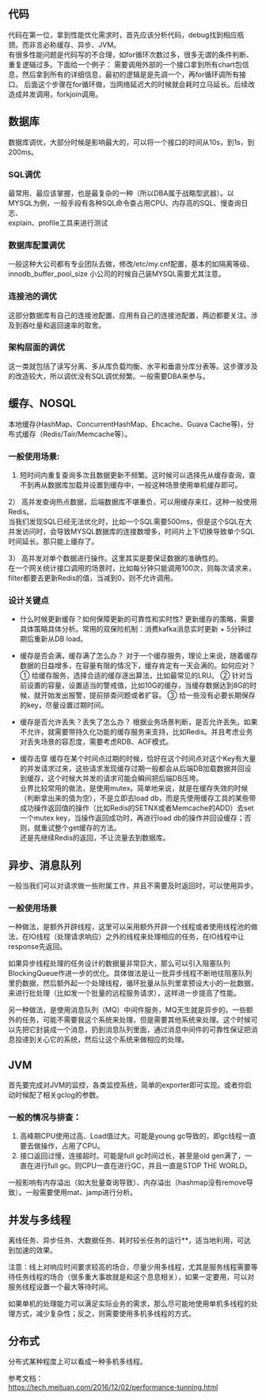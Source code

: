 
## 代码
代码在第一位，拿到性能优化需求时，首先应该分析代码，debug找到相应瓶颈。而非言必称缓存、异步、JVM。  
有很多性能问题是代码写的不合理，如for循环次数过多，很多无谓的条件判断、重复逻辑过多。下面给一个例子：
需要调用外部的一个接口拿到所有chart包信息，然后拿到所有的详细信息，最初的逻辑是是先调一个，再for循环调所有接口。
后面这个步骤在for循环做，当网络延迟大的时候就会耗时立马延长。后续改造成并发调用，forkjoin调用。  

## 数据库
数据库调优，大部分时候是影响最大的，可以将一个接口的时间从10s，到1s，到200ms。

### SQL调优
最常用、最应该掌握，也是最复杂的一种（所以DBA属于战略型武器）。以MYSQL为例，一般手段有各种SQL命令查占用CPU、内存高的SQL、慢查询日志、  
explain、profile工具来进行测试

### 数据库配置调优
一般这种大公司都有专业团队去做，修改/etc/my.cnf配置，基本的如隔离等级、innodb_buffer_pool_size 小公司的时候自己装MYSQL需要尤其注意。

### 连接池的调优
这部分数据库有自己的连接池配置、应用有自己的连接池配置，两边都要关注。涉及到吞吐量和返回速率的取舍。  

### 架构层面的调优
这一类就包括了读写分离、多从库负载均衡、水平和垂直分库分表等。这步骤涉及的改造较大，所以调优没有SQL调优频繁。一般需要DBA来参与。


## 缓存、NOSQL
本地缓存(HashMap、ConcurrentHashMap、Ehcache、Guava Cache等)，分布式缓存（Redis/Tair/Memcache等）。

### 一般使用场景:
1)  短时间内重复查询多次且数据更新不频繁。这时候可以选择先从缓存查询，查不到再从数据库加载并设置到缓存中，一般这种场景使用单机缓存即可。

2） 高并发查询热点数据，后端数据库不堪重负，可以用缓存来扛，这种一般使用Redis。  
当我们发现SQL已经无法优化时，比如一个SQL需要500ms，但是这个SQL在大并发访问时，会导致MYSQL数据库的连接数增多，时间片上下切换导致单个SQL时间延长。那只能上缓存了。  
  
3） 高并发对单个数据进行操作。这里其实是要保证数据的准确性的。  
在一个网关统计接口调用的场景时，比如每分钟只能调用100次，则每次请求来，filter都要去更新Redis的值，当减到0，则不允许调用。


### 设计关键点
* 什么时候更新缓存？如何保障更新的可靠性和实时性?
更新缓存的策略，需要具体策略具体分析。常用的双保险机制：消费kafka消息实时更新 + 5分钟过期后重新从DB load。

* 缓存是否会满，缓存满了怎么办？
对于一个缓存服务，理论上来说，随着缓存数据的日益增多，在容量有限的情况下，缓存肯定有一天会满的。如何应对？   
① 给缓存服务，选择合适的缓存逐出算法，比如最常见的LRU。 
② 针对当前设置的容量，设置适当的警戒值，比如10G的缓存，当缓存数据达到8G的时候，就开始发出报警，提前排查问题或者扩容。 
③ 给一些没有必要长期保存的key，尽量设置过期时间。

* 缓存是否允许丢失？丢失了怎么办？
根据业务场景判断，是否允许丢失。如果不允许，就需要带持久化功能的缓存服务来支持，比如Redis。并且考虑业务对丢失场景的容忍度，需要考虑RDB、AOF模式。

* 缓存击穿
缓存在某个时间点过期的时候，恰好在这个时间点对这个Key有大量的并发请求过来，这些请求发现缓存过期一般都会从后端DB加载数据并回设到缓存，这个时候大并发的请求可能会瞬间把后端DB压垮。  
业界比较常用的做法，是使用mutex。简单地来说，就是在缓存失效的时候（判断拿出来的值为空），不是立即去load db，而是先使用缓存工具的某些带成功操作返回值的操作（比如Redis的SETNX或者Memcache的ADD）去set一个mutex key，当操作返回成功时，再进行load db的操作并回设缓存；否则，就重试整个get缓存的方法。  
还是先继续Redis的返回，不让流量去到数据库。


## 异步、消息队列
一般当我们可以对请求做一些附属工作，并且不需要及时返回时，可以使用异步。


### 一般使用场景
一种做法，是额外开辟线程，这里可以采用额外开辟一个线程或者使用线程池的做法，在IO线程（处理请求响应）之外的线程来处理相应的任务，在IO线程中让response先返回。

如果异步线程处理的任务设计的数据量非常巨大，那么可以引入阻塞队列BlockingQueue作进一步的优化。具体做法是让一批异步线程不断地往阻塞队列里扔数据，然后额外起一个处理线程，循环批量从队列里拿预设大小的一批数据，来进行批处理（比如发一个批量的远程服务请求），这样进一步提高了性能。

另一种做法，是使用消息队列（MQ）中间件服务，MQ天生就是异步的。一些额外的任务，可能不需要我这个系统来处理，但是需要其他系统来处理。这个时候可以先把它封装成一个消息，扔到消息队列里面，通过消息中间件的可靠性保证把消息投递到关心它的系统，然后让这个系统来做相应的处理。

## JVM
首先要完成对JVM的监控，各类监控系统，简单的exporter即可实现。或者你启动时候配了相关gclog的参数。

### 一般的情况与排查：
1) 高峰期CPU使用过高、Load值过大。可能是young gc导致的，即gc线程一直要去做操作，占用了CPU。 
2) 接口返回过慢，连接超时。可能是full gc时间过长，甚至是old gen满了，一直在进行full gc。则CPU一直在进行GC，并且一直是STOP THE WORLD。

一般影响有内存溢出（如大批量查询导致）、内存溢出（hashmap没有remove导致）。一般需要使用mat、jamp进行分析。


## 并发与多线程

离线任务、异步任务、大数据任务、耗时较长任务的运行**，适当地利用，可达到加速的效果。

注意：线上对响应时间要求较高的场合，尽量少用多线程，尤其是服务线程需要等待任务线程的场合（很多重大事故就是和这个息息相关），如果一定要用，可以对服务线程设置一个最大等待时间。

如果单机的处理能力可以满足实际业务的需求，那么尽可能地使用单机多线程的处理方式，减少复杂性；反之，则需要使用多机多线程的方式。



## 分布式
分布式某种程度上可以看成一种多机多线程。  



参考文档：  
https://tech.meituan.com/2016/12/02/performance-tunning.html